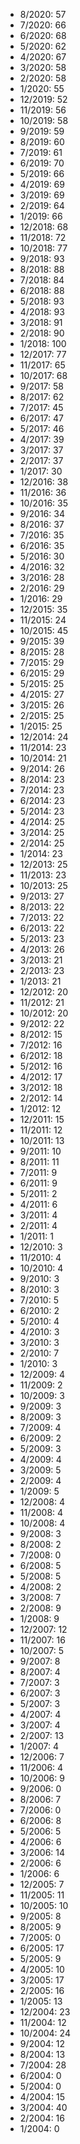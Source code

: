 *  8/2020: 57
*  7/2020: 66
*  6/2020: 68
*  5/2020: 62
*  4/2020: 67
*  3/2020: 58
*  2/2020: 58
*  1/2020: 55
*  12/2019: 52
*  11/2019: 56
*  10/2019: 58
*  9/2019: 59
*  8/2019: 60
*  7/2019: 61
*  6/2019: 70
*  5/2019: 66
*  4/2019: 69
*  3/2019: 69
*  2/2019: 64
*  1/2019: 66
*  12/2018: 68
*  11/2018: 72
*  10/2018: 77
*  9/2018: 93
*  8/2018: 88
*  7/2018: 84
*  6/2018: 88
*  5/2018: 93
*  4/2018: 93
*  3/2018: 91
*  2/2018: 90
*  1/2018: 100
*  12/2017: 77
*  11/2017: 65
*  10/2017: 68
*  9/2017: 58
*  8/2017: 62
*  7/2017: 45
*  6/2017: 47
*  5/2017: 46
*  4/2017: 39
*  3/2017: 37
*  2/2017: 37
*  1/2017: 30
*  12/2016: 38
*  11/2016: 36
*  10/2016: 35
*  9/2016: 34
*  8/2016: 37
*  7/2016: 35
*  6/2016: 35
*  5/2016: 30
*  4/2016: 32
*  3/2016: 28
*  2/2016: 29
*  1/2016: 29
*  12/2015: 35
*  11/2015: 24
*  10/2015: 45
*  9/2015: 39
*  8/2015: 28
*  7/2015: 29
*  6/2015: 29
*  5/2015: 25
*  4/2015: 27
*  3/2015: 26
*  2/2015: 25
*  1/2015: 25
*  12/2014: 24
*  11/2014: 23
*  10/2014: 21
*  9/2014: 26
*  8/2014: 23
*  7/2014: 23
*  6/2014: 23
*  5/2014: 23
*  4/2014: 25
*  3/2014: 25
*  2/2014: 25
*  1/2014: 23
*  12/2013: 25
*  11/2013: 23
*  10/2013: 25
*  9/2013: 27
*  8/2013: 22
*  7/2013: 22
*  6/2013: 22
*  5/2013: 23
*  4/2013: 26
*  3/2013: 21
*  2/2013: 23
*  1/2013: 21
*  12/2012: 20
*  11/2012: 21
*  10/2012: 20
*  9/2012: 22
*  8/2012: 15
*  7/2012: 16
*  6/2012: 18
*  5/2012: 16
*  4/2012: 17
*  3/2012: 18
*  2/2012: 14
*  1/2012: 12
*  12/2011: 15
*  11/2011: 12
*  10/2011: 13
*  9/2011: 10
*  8/2011: 11
*  7/2011: 9
*  6/2011: 9
*  5/2011: 2
*  4/2011: 6
*  3/2011: 4
*  2/2011: 4
*  1/2011: 1
*  12/2010: 3
*  11/2010: 4
*  10/2010: 4
*  9/2010: 3
*  8/2010: 3
*  7/2010: 5
*  6/2010: 2
*  5/2010: 4
*  4/2010: 3
*  3/2010: 3
*  2/2010: 7
*  1/2010: 3
*  12/2009: 4
*  11/2009: 2
*  10/2009: 3
*  9/2009: 3
*  8/2009: 3
*  7/2009: 4
*  6/2009: 2
*  5/2009: 3
*  4/2009: 4
*  3/2009: 5
*  2/2009: 4
*  1/2009: 5
*  12/2008: 4
*  11/2008: 4
*  10/2008: 4
*  9/2008: 3
*  8/2008: 2
*  7/2008: 0
*  6/2008: 5
*  5/2008: 5
*  4/2008: 2
*  3/2008: 7
*  2/2008: 9
*  1/2008: 9
*  12/2007: 12
*  11/2007: 16
*  10/2007: 5
*  9/2007: 8
*  8/2007: 4
*  7/2007: 3
*  6/2007: 3
*  5/2007: 3
*  4/2007: 4
*  3/2007: 4
*  2/2007: 13
*  1/2007: 4
*  12/2006: 7
*  11/2006: 4
*  10/2006: 9
*  9/2006: 0
*  8/2006: 7
*  7/2006: 0
*  6/2006: 8
*  5/2006: 5
*  4/2006: 6
*  3/2006: 14
*  2/2006: 6
*  1/2006: 6
*  12/2005: 7
*  11/2005: 11
*  10/2005: 10
*  9/2005: 8
*  8/2005: 9
*  7/2005: 0
*  6/2005: 17
*  5/2005: 9
*  4/2005: 10
*  3/2005: 17
*  2/2005: 16
*  1/2005: 13
*  12/2004: 23
*  11/2004: 12
*  10/2004: 24
*  9/2004: 12
*  8/2004: 13
*  7/2004: 28
*  6/2004: 0
*  5/2004: 0
*  4/2004: 15
*  3/2004: 40
*  2/2004: 16
*  1/2004: 0